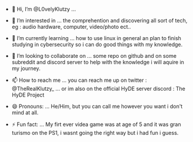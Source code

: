 - 👋 Hi, I’m @L0velyKlutzy ...

- 👀 I’m interested in ...
the comprehention and discovering all sort of tech, eg : audio hardware, computer, video/photo ect..

- 🌱 I’m currently learning ...
how to use linux in general an plan to finish studying in cybersecurity so i can do good things with my knowledge.

- 💞️ I’m looking to collaborate on ...
some repo on github and on some subreddit and discord server to help with the knowledge i will aquire in my journey.

- 📫 How to reach me ...
you can reach me up on twitter : @TheRealKlutzy_ ...
or im also on the official HyDE server discord  : The HyDE Project

- 😄 Pronouns: ...
He/Him, but you can call me however you want i don't mind at all.

- ⚡ Fun fact: ...
My firt ever videa game was at age of 5 and it was gran turismo on the PS1, i wasnt going the right way but i had fun i guess.

<!---
L0velyKlutzy/L0velyKlutzy is a ✨ special ✨ repository because its `README.md` (this file) appears on your GitHub profile.
You can click the Preview link to take a look at your changes.
--->
